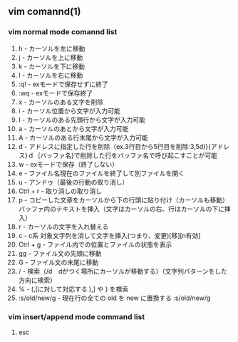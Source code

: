 ## vim comannd(1)

### vim normal mode comannd list

1. h - カーソルを左に移動 
1. j - カーソルを上に移動
1. k - カーソルを下に移動
1. l - カーソルを右に移動
1. :q! - exモードで保存せずに終了
1. :wq - exモードで保存終了
1. x - カーソルのある文字を削除
1. i - カーソル位置から文字が入力可能
1. I - カーソルのある先頭行から文字が入力可能
1. a - カーソルのあとから文字が入力可能
1. A - カーソルのある行末尾から文字が入力可能
1. d - アドレスに指定した行を削除（ex.3行目から5行目を削除:3,5d)}{アドレス}ｄ｛バッファ名}で削除した行をバッファ名で呼び起こすことが可能
1. w - exモードで保存（終了しない）
1. e - ファイル名現在のファイルを終了して別ファイルを開く
1. u - アンドゥ（最後の行動の取り消し）
1. Ctrl + r - 取り消しの取り消し
1. p - コピーした文章をカーソルから下の行頭に貼り付け（カーソルも移動）バッファ内のテキストを挿入（文字はカーソルの右、行はカーソルの下に挿入）
1. r - カーソルの文字を入れ替える
1. c - c系	対象文字列を消して文字を挿入(つまり、変更)[移][n有効] 
1. Ctrl + g - ファイル内での位置とファイルの状態を表示
1. gg - ファイル文の先頭に移動
1. G - ファイル文の末尾に移動
1. / - 検索（/d　dがつく場所にカーソルが移動する）（文字列パターンをした方向に検索）
1. % - (,[に対して対応する ),] や } を検索
1. :s/old/new/g - 現在行の全ての old を new に置換する :s/old/new/g 

### vim insert/append mode command list

1. esc
